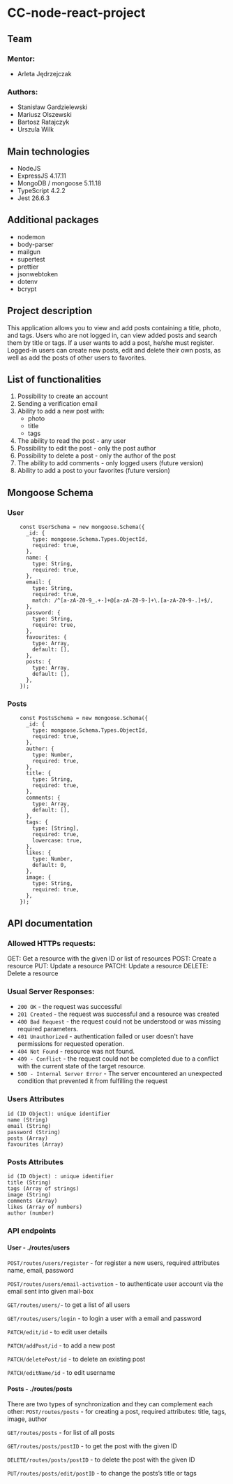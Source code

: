 # CC-node-react-project
## Team
### Mentor:
 - Arleta Jędrzejczak
### Authors:
 - Stanisław Gardzielewski 
 - Mariusz Olszewski 
 - Bartosz Ratajczyk
 - Urszula Wilk
## Main technologies
-   NodeJS 
-   ExpressJS     4.17.11
-   MongoDB / mongoose     5.11.18
-   TypeScript    4.2.2
-   Jest    26.6.3
## Additional packages
-  nodemon
-  body-parser
-  mailgun
-  supertest
-  prettier
-  jsonwebtoken
-  dotenv
-  bcrypt

## Project description
This application allows you to view and add posts containing a title, photo, and tags. Users who are not logged in, can view added posts and search them by title or tags. If a user wants to add a post, he/she must register. Logged-in users can create new posts, edit and delete their own posts, as well as add the posts of other users to favorites.
## List of functionalities
1.  Possibility to create an account
2.  Sending a verification email
3.  Ability to add a new post with:
	- photo
	- title
	- tags
4.  The ability to read the post - any user
5.  Possibility to edit the post - only the post author
6.  Possibility to delete a post - only the author of the post
7.  The ability to add comments - only logged users (future version)
8.  Ability to add a post to your favorites (future version)
## Mongoose Schema
### User
```
    const UserSchema = new mongoose.Schema({
      _id: {
        type: mongoose.Schema.Types.ObjectId,
        required: true,
      },
      name: {
        type: String,
        required: true,
      },
      email: {
        type: String,
        required: true,
        match: /^[a-zA-Z0-9_.+-]+@[a-zA-Z0-9-]+\.[a-zA-Z0-9-.]+$/,
      },
      password: {
        type: String,
        require: true,
      },
      favourites: {
        type: Array,
        default: [],
      },
      posts: {
        type: Array,
        default: [],
      },
    });
```
### Posts
```
    const PostsSchema = new mongoose.Schema({
      _id: {
        type: mongoose.Schema.Types.ObjectId,
        required: true,
      },
      author: {
        type: Number,
        required: true,
      },
      title: {
        type: String,
        required: true,
      },
      comments: {
        type: Array,
        default: [],
      },
      tags: {
        type: [String],
        required: true,
        lowercase: true,
      },
      likes: {
        type: Number,
        default: 0,
      },
      image: {
        type: String,
        required: true,
      },
    });
```
## API documentation
### Allowed HTTPs requests:
GET: Get a resource with the given ID or list of resources
POST: Create a resource
PUT: Update a resource
PATCH: Update a resource
DELETE: Delete a resource

### Usual Server Responses:

-   `200 OK` - the request was successful
-   `201 Created` - the request was successful and a resource was created
-   `400 Bad Request` - the request could not be understood or was missing required parameters.
-   `401 Unauthorized` - authentication failed or user doesn't have permissions for requested operation.
-   `404 Not Found` - resource was not found.
-   `409 - Conflict` - the request could not be completed due to a conflict with the current state of the target resource.
-   `500 - Internal Server Error` - The server encountered an unexpected condition that prevented it from fulfilling the request

### Users Attributes

    id (ID Object): unique identifier
    name (String)
    email (String)
    password (String)
    posts (Array)
    favourites (Array)

### Posts Attributes

    id (ID Object) : unique identifier
    title (String) 
    tags (Array of strings)
    image (String)
    comments (Array)
    likes (Array of numbers)
    author (number)

### API endpoints
#### User - ./routes/users
`POST/routes/users/register` - for register a new users, required attributes name, email, password

`POST/routes/users/email-activation` - to authenticate user account via the email sent into given mail-box

`GET/routes/users/`- to get a list of all users

`GET/routes/users/login` - to login a user with a email and password

`PATCH/edit/id` - to edit user details

`PATCH/addPost/id` - to add a new post

`PATCH/deletePost/id` - to delete an existing post

`PATCH/editName/id` - to edit username

#### Posts - ./routes/posts
There are two types of synchronization and they can complement each other:
`POST/routes/posts` - for creating a post, required attributes: title, tags, image, author

`GET/routes/posts` - for list of all posts

`GET/routes/posts/postID` - to get the post with the given ID

`DELETE/routes/posts/postID` - to delete the post with the given ID

`PUT/routes/posts/edit/postID` - to change the posts’s title or tags